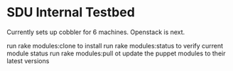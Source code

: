 SDU Internal Testbed
====================

Currently sets up cobbler for 6 machines.  Openstack is next.

run rake modules:clone to install
run rake modules:status to verify current module status
run rake modules:pull ot update the puppet modules to their latest versions
